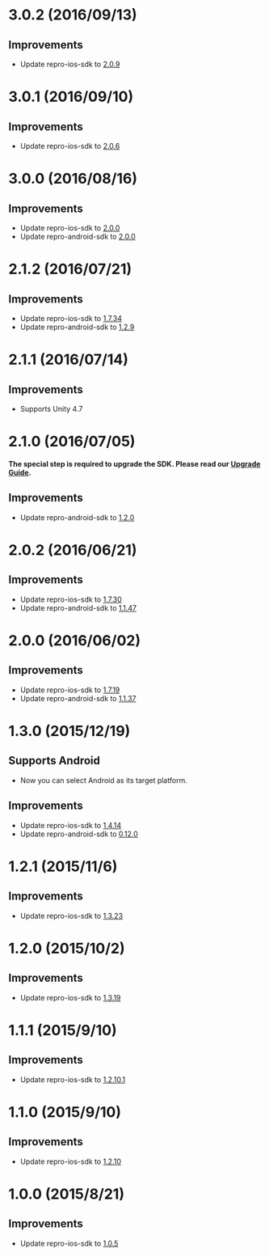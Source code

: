 # 3.0.2 (2016/09/13)

## Improvements

- Update repro-ios-sdk to [2.0.9](https://github.com/reproio/repro-ios-sdk/releases/tag/2.0.9)

# 3.0.1 (2016/09/10)

## Improvements

- Update repro-ios-sdk to [2.0.6](https://github.com/reproio/repro-ios-sdk/releases/tag/2.0.6)

# 3.0.0 (2016/08/16)

## Improvements

- Update repro-ios-sdk to [2.0.0](https://github.com/reproio/repro-ios-sdk/releases/tag/2.0.0)
- Update repro-android-sdk to [2.0.0](https://github.com/reproio/repro-android-sdk/releases/tag/2.0.0)

# 2.1.2 (2016/07/21)

## Improvements

- Update repro-ios-sdk to [1.7.34](https://github.com/reproio/repro-ios-sdk/releases/tag/1.7.34)
- Update repro-android-sdk to [1.2.9](https://github.com/reproio/repro-android-sdk/releases/tag/1.2.9)

# 2.1.1 (2016/07/14)

## Improvements

- Supports Unity 4.7

# 2.1.0 (2016/07/05)

**The special step is required to upgrade the SDK. Please read our [Upgrade Guide](http://docs.repro.io/en/dev/sdk/upgrade/unity.html#upgrading-to-2-1-0).**

## Improvements

- Update repro-android-sdk to [1.2.0](https://github.com/reproio/repro-android-sdk/releases/tag/1.2.0)

# 2.0.2 (2016/06/21)

## Improvements

- Update repro-ios-sdk to [1.7.30](https://github.com/reproio/repro-ios-sdk/releases/tag/1.7.30)
- Update repro-android-sdk to [1.1.47](https://github.com/reproio/repro-android-sdk/releases/tag/1.1.47)

# 2.0.0 (2016/06/02)

## Improvements

- Update repro-ios-sdk to [1.7.19](https://github.com/reproio/repro-ios-sdk/releases/tag/1.7.19)
- Update repro-android-sdk to [1.1.37](https://github.com/reproio/repro-android-sdk/releases/tag/1.1.37)

# 1.3.0 (2015/12/19)

## Supports Android

- Now you can select Android as its target platform.

## Improvements

- Update repro-ios-sdk to [1.4.14](https://github.com/reproio/repro-ios-sdk/releases/tag/1.4.14)
- Update repro-android-sdk to [0.12.0](https://github.com/reproio/repro-android-sdk/releases/tag/0.12.0)

# 1.2.1 (2015/11/6)

## Improvements

- Update repro-ios-sdk to [1.3.23](https://github.com/reproio/repro-ios-sdk/releases/tag/1.3.23)

# 1.2.0 (2015/10/2)

## Improvements

- Update repro-ios-sdk to [1.3.19](https://github.com/reproio/repro-ios-sdk/releases/tag/1.3.19)

# 1.1.1 (2015/9/10)

## Improvements

- Update repro-ios-sdk to [1.2.10.1](https://github.com/reproio/repro-ios-sdk/releases/tag/1.2.10.1)

# 1.1.0 (2015/9/10)

## Improvements

- Update repro-ios-sdk to [1.2.10](https://github.com/reproio/repro-ios-sdk/releases/tag/1.2.10)

# 1.0.0 (2015/8/21)

## Improvements

- Update repro-ios-sdk to [1.0.5](https://github.com/reproio/repro-ios-sdk/releases/tag/1.0.5)
